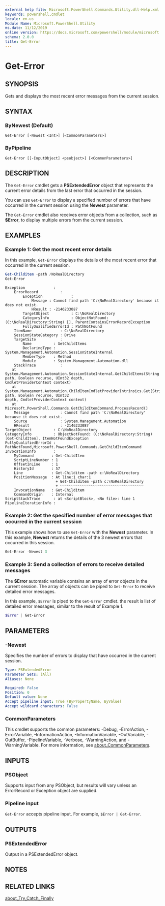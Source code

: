 ```yaml
---
external help file: Microsoft.PowerShell.Commands.Utility.dll-Help.xml
keywords: powershell,cmdlet
locale: en-us
Module Name: Microsoft.PowerShell.Utility
ms.date: 11/12/2019
online version: https://docs.microsoft.com/powershell/module/microsoft.powershell.utility/get-error?view=powershell-7&WT.mc_id=ps-gethelp
schema: 2.0.0
title: Get-Error
---
```


# Get-Error

## SYNOPSIS

Gets and displays the most recent error messages from the current session.

## SYNTAX

### ByNewest (Default)

```
Get-Error [-Newest <Int>] [<CommonParameters>]
```

### ByPipeline

```
Get-Error [[-InputObject] <psobject>] [<CommonParameters>]
```

## DESCRIPTION

The `Get-Error` cmdlet gets a **PSExtendedError** object that represents the current error details
from the last error that occurred in the session.

You can use `Get-Error` to display a specified number of errors that have occurred in the current
session using the **Newest** parameter.

The `Get-Error` cmdlet also receives error objects from a collection, such as **$Error**, to display
multiple errors from the current session.

## EXAMPLES

### Example 1: Get the most recent error details

In this example, `Get-Error` displays the details of the most recent error that occurred in the
current session.

```powershell
Get-Childitem -path /NoRealDirectory
Get-Error
```

```Output
Exception             :
    ErrorRecord          :
        Exception             :
            Message : Cannot find path 'C:\NoRealDirectory' because it does not exist.
            HResult : -2146233087
        TargetObject          : C:\NoRealDirectory
        CategoryInfo          : ObjectNotFound: (C:\NoRealDirectory:String) [], ParentContainsErrorRecordException
        FullyQualifiedErrorId : PathNotFound
    ItemName             : C:\NoRealDirectory
    SessionStateCategory : Drive
    TargetSite           :
        Name          : GetChildItems
        DeclaringType : System.Management.Automation.SessionStateInternal
        MemberType    : Method
        Module        : System.Management.Automation.dll
    StackTrace           :
   at System.Management.Automation.SessionStateInternal.GetChildItems(String path, Boolean recurse, UInt32 depth,
CmdletProviderContext context)
   at System.Management.Automation.ChildItemCmdletProviderIntrinsics.Get(String path, Boolean recurse, UInt32
depth, CmdletProviderContext context)
   at Microsoft.PowerShell.Commands.GetChildItemCommand.ProcessRecord()
    Message              : Cannot find path 'C:\NoRealDirectory' because it does not exist.
    Source               : System.Management.Automation
    HResult              : -2146233087
TargetObject          : C:\NoRealDirectory
CategoryInfo          : ObjectNotFound: (C:\NoRealDirectory:String) [Get-ChildItem], ItemNotFoundException
FullyQualifiedErrorId : PathNotFound,Microsoft.PowerShell.Commands.GetChildItemCommand
InvocationInfo        :
    MyCommand        : Get-ChildItem
    ScriptLineNumber : 1
    OffsetInLine     : 1
    HistoryId        : 57
    Line             : Get-Childitem -path c:\NoRealDirectory
    PositionMessage  : At line:1 char:1
                       + Get-Childitem -path c:\NoRealDirectory
                       + ~~~~~~~~~~~~~~~~~~~~~~~~~~~~~~~~~~~~~~
    InvocationName   : Get-Childitem
    CommandOrigin    : Internal
ScriptStackTrace      : at <ScriptBlock>, <No file>: line 1
PipelineIterationInfo :
```

### Example 2: Get the specified number of error messages that occurred in the current session

This example shows how to use `Get-Error` with the **Newest** parameter. In this example, **Newest**
returns the details of the 3 newest errors that occurred in this session.

```powershell
Get-Error -Newest 3
```

### Example 3: Send a collection of errors to receive detailed messages

The **$Error** automatic variable contains an array of error objects in the current session. The
array of objects can be piped to `Get-Error` to receive detailed error messages.

In this example, `$Error` is piped to the `Get-Error` cmdlet. the result is list of detailed error
messages, similar to the result of Example 1.

```powershell
$Error | Get-Error
```

## PARAMETERS

### -Newest

Specifies the number of errors to display that have occurred in the current session.

```yaml
Type: PSExtendedError
Parameter Sets: (All)
Aliases: None

Required: False
Position: 0
Default value: None
Accept pipeline input: True (ByPropertyName, ByValue)
Accept wildcard characters: False
```

### CommonParameters

This cmdlet supports the common parameters: -Debug, -ErrorAction, -ErrorVariable,
-InformationAction, -InformationVariable, -OutVariable, -OutBuffer, -PipelineVariable, -Verbose,
-WarningAction, and -WarningVariable. For more information, see [about_CommonParameters](https://go.microsoft.com/fwlink/?LinkID=113216).

## INPUTS

### PSObject

Supports input from any PSObject, but results will vary unless an ErrorRecord or Exception object
are supplied.

### Pipeline input

`Get-Error` accepts pipeline input. For example, `$Error | Get-Error`.

## OUTPUTS

### PSExtendedError

Output in a PSExtendedError object.

## NOTES

## RELATED LINKS

[about_Try_Catch_Finally](about_Try_Catch_Finally.md)
